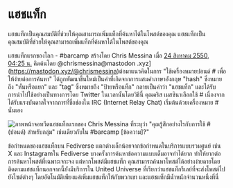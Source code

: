 # แฮชแท็ก

แฮชแท็กเป็นคุณสมบัติที่ช่วยให้คุณสามารถเพิ่มแท็กที่ค้นหาได้ในโพสต์ของคุณ แฮชแท็กเป็นคุณสมบัติที่ช่วยให้คุณสามารถเพิ่มแท็กที่ค้นหาได้ในโพสต์ของคุณ

แฮชแท็กแรกของโลก - #barcamp สร้างโดย Chris Messina เมื่อ [24 สิงหาคม 2550, 04:25 น.](https://twitter.com/chrismessina/status/223115412?lang=en) คิดค้นโดย @chrismessina@mastodon .xyz](https://mastodon.xyz/@chrismessina)ต่อมาแนวคิดในการ "ใช้เครื่องหมายปอนด์ # เพื่อให้ง่ายต่อการค้นหา" ได้ถูกพัฒนาขึ้นใหม่เป็นคำที่เกิดจากการผสมคำภาษาอังกฤษ "hash" ซึ่งหมายถึง "หั่นหรือแยก" และ "tag" ซึ่งหมายถึง "ป้ายหรือแท็ก" กลายเป็นคำว่า "แฮชแท็ก" และได้รับการนำไปใช้อย่างเป็นทางการโดย Twitter ในเวลานั้นโดยวิธีนี้ คุณคริส เมสซินาเลือกใช้ # เนื่องจากได้รับแรงบันดาลใจจากการที่ชื่อช่องใน IRC (Internet Relay Chat) เริ่มต้นด้วยเครื่องหมาย # นั่นเอง

![ภาพหน้าจอทวีตแฮชแท็กแรกของ Chris Messina ที่ระบุว่า "คุณรู้สึกอย่างไรกับการใช้ # (ปอนด์) สำหรับกลุ่ม" เช่นเดียวกับใน #barcamp \[ข้อความ\]?"](/img/docs/for-users/features/hashtag/1.ja.png)

ข้อกำหนดของแฮชแท็กบน Fediverse แตกต่างเล็กน้อยจากข้อกำหนดในบริการแบบรวมศูนย์ เช่น X และ Instagramใน Fediverse บางครั้งการค้นหาข้อความแบบเต็มอาจทำได้ยาก ทำให้ยากต่อการค้นหาโพสต์ที่เฉพาะเจาะจง แต่หากโพสต์มีแฮชแท็ก คุณสามารถค้นหาโพสต์ได้อย่างง่ายดายโดยติดตามแฮชแท็กนอกจากนี้ยังมีบริการใน United Universe ที่เรียกว่าแฮชแท็กรีเลย์ที่จะส่งโพสต์ไปยังไซต์ต่างๆ โดยอัตโนมัติเพียงแค่เพิ่มแฮชแท็กให้กับพวกเขา และแฮชแท็กมีน้ำหนักจำนวนหนึ่งที่นี่
